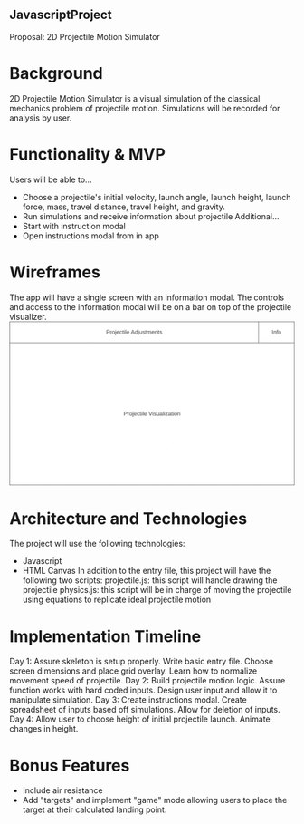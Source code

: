 ## JavascriptProject

Proposal: 2D Projectile Motion Simulator

# Background
2D Projectile Motion Simulator is a visual simulation of the classical mechanics problem of projectile motion. Simulations will be recorded for analysis by user.

# Functionality & MVP
Users will be able to...
* Choose a projectile's initial velocity, launch angle, launch height, launch force, mass, travel distance, travel height, and gravity.
* Run simulations and receive information about projectile
Additional...
* Start with instruction modal
* Open instructions modal from in app

# Wireframes
The app will have a single screen with an information modal. The controls and access to the information modal will be on a bar on top of the projectile visualizer.
![Wireframe](JS_Wireframe.png)

# Architecture and Technologies
The project will use the following technologies:
* Javascript
* HTML Canvas
In addition to the entry file, this project will have the following two scripts:
projectile.js: this script will handle drawing the projectile
physics.js: this script will be in charge of moving the projectile using equations to replicate ideal projectile motion

# Implementation Timeline
Day 1: Assure skeleton is setup properly. Write basic entry file. Choose screen dimensions and place grid overlay. Learn how to normalize movement speed of projectile.
Day 2: Build projectile motion logic. Assure function works with hard coded inputs. Design user input and allow it to manipulate simulation.
Day 3: Create instructions modal. Create spreadsheet of inputs based off simulations. Allow for deletion of inputs.
Day 4: Allow user to choose height of initial projectile launch. Animate changes in height.

# Bonus Features
* Include air resistance
* Add "targets" and implement "game" mode allowing users to place the target at their calculated landing point.